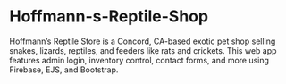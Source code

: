 # Hoffmann-s-Reptile-Shop
Hoffmann’s Reptile Store is a Concord, CA-based exotic pet shop selling snakes, lizards, reptiles, and feeders like rats and crickets. This web app features admin login, inventory control, contact forms, and more using Firebase, EJS, and Bootstrap.
